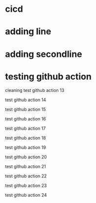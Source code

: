 # cicd
# adding line
# adding secondline
# testing github action

cleaning
test github action 13

test github action 14

test github action 15

test github action 16

test github action 17

test github action 18

test github action 19

test github action 20

test github action 21

test github action 22

test github action 23

test github action 24
